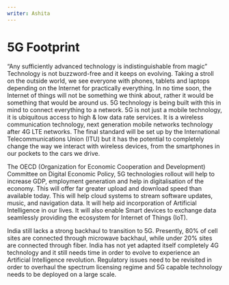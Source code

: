 ```yaml
---
writer: Ashita
---
```


# 5G Footprint

“Any sufficiently advanced technology is indistinguishable from magic”
Technology is not buzzword-free and it keeps on evolving. Taking a stroll on the outside world, we see everyone with phones, tablets and laptops depending on the Internet for practically everything. In no time soon, the Internet of things will not be something we think about, rather it would be something that would be around us. 5G technology is being built with this in mind to connect everything to a network. 5G is not just a mobile technology, it is ubiquitous access to high & low data rate services. It is a wireless communication technology, next generation mobile networks technology after 4G LTE networks. The final standard will be set up by the International Telecommunications Union (ITU) but it has the potential to completely change the way we interact with wireless devices, from the smartphones in our pockets to the cars we drive.

The OECD (Organization for Economic Cooperation and Development) Committee on Digital Economic Policy, 5G technologies rollout will help to increase GDP, employment generation and help in digitalisation of the economy. This will offer far greater upload and download speed than available today. This will help cloud systems to stream software updates, music, and navigation data.  It will help aid incorporation of Artificial Intelligence in our lives. It will also enable Smart devices to exchange data seamlessly providing the ecosystem for Internet of Things (IoT).


India still lacks a strong backhaul to transition to 5G. Presently, 80% of cell sites are connected through microwave backhaul, while under 20% sites are connected through fiber. India has not yet adapted itself completely 4G technology and it still needs time in order to evolve to experience an Artificial Intelligence revolution. Regulatory issues need to be revisited in order to overhaul the spectrum licensing regime and 5G capable technology needs to be deployed on a large scale.
